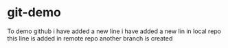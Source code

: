 # git-demo
To demo github
i have added a new line
i have added a new lin in local repo
this line is added in remote repo
another branch is created
